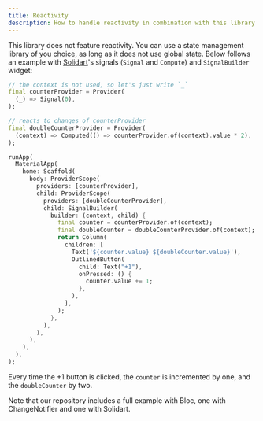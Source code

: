 ```yaml
---
title: Reactivity
description: How to handle reactivity in combination with this library.
---
```


This library does not feature reactivity. You can use a state management library of you choice, as long as it does not use global state. Below follows an example with [Solidart](https://pub.dev/packages/flutter_solidart)'s signals (`Signal` and `Compute`) and `SignalBuilder` widget:

```dart
// the context is not used, so let's just write `_`
final counterProvider = Provider(
  (_) => Signal(0),
);

// reacts to changes of counterProvider
final doubleCounterProvider = Provider(
  (context) => Computed(() => counterProvider.of(context).value * 2),
);

runApp(
  MaterialApp(
    home: Scaffold(
      body: ProviderScope(
        providers: [counterProvider],
        child: ProviderScope(
          providers: [doubleCounterProvider],
          child: SignalBuilder(
            builder: (context, child) {
              final counter = counterProvider.of(context);
              final doubleCounter = doubleCounterProvider.of(context);
              return Column(
                children: [
                  Text('${counter.value} ${doubleCounter.value}'),
                  OutlinedButton(
                    child: Text("+1"),
                    onPressed: () {
                      counter.value += 1;
                    },
                  ),
                ],
              );
            },
          ),
        ),
      ),
    ),
  ),
);
```

Every time the +1 button is clicked, the `counter` is incremented by one, and the `doubleCounter` by two.

Note that our repository includes a full example with Bloc, one with ChangeNotifier and one with Solidart.
